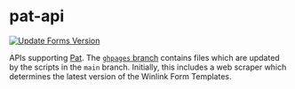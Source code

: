 # pat-api

[![Update Forms Version](https://github.com/la5nta/pat-api/actions/workflows/go.yml/badge.svg)](https://github.com/la5nta/pat-api/actions/workflows/go.yml)

APIs supporting [Pat](https://github.com/la5nta/pat). The [`ghpages` branch](https://github.com/la5nta/pat-api/tree/ghpages) contains files 
which are updated by the scripts in the `main` branch. Initially, this includes a web scraper which determines the latest version of the Winlink
Form Templates.
